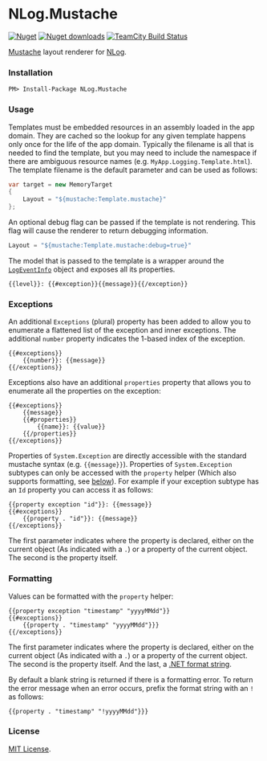 NLog.Mustache
=============

[![Nuget](http://img.shields.io/nuget/v/NLog.Mustache.svg)](http://www.nuget.org/packages/NLog.Mustache/) [![Nuget downloads](http://img.shields.io/nuget/dt/NLog.Mustache.svg)](http://www.nuget.org/packages/NLog.Mustache/) [![TeamCity Build Status](https://img.shields.io/teamcity/http/build.mikeobrien.net/s/NLog_Mustache.svg?style=flat&label=TeamCity)](http://build.mikeobrien.net/viewType.html?buildTypeId=NLog_Mustache&guest=1)

[Mustache](https://mustache.github.io/) layout renderer for [NLog](http://nlog-project.org/).

### Installation

    PM> Install-Package NLog.Mustache

### Usage

Templates must be embedded resources in an assembly loaded in the app domain. They are cached so the lookup for any given template happens only once for the life of the app domain. Typically the filename is all that is needed to find the template, but you may need to include the namespace if there are ambiguous resource names (e.g. `MyApp.Logging.Template.html`). The template filename is the default parameter and can be used as follows:

```csharp
var target = new MemoryTarget
{
    Layout = "${mustache:Template.mustache}"
};
```

An optional debug flag can be passed if the template is not rendering. This flag will cause the renderer to return debugging information.

```csharp
Layout = "${mustache:Template.mustache:debug=true}"
```

The model that is passed to the template is a wrapper around the [`LogEventInfo`](https://github.com/NLog/NLog/blob/master/src/NLog/LogEventInfo.cs) object and exposes all its properties. 

```htmldjango
{{level}}: {{#exception}}{{message}}{{/exception}}
```

### Exceptions

An additional `Exceptions` (plural) property has been added to allow you to enumerate a flattened list of the exception and inner exceptions. The additional `number` property indicates the 1-based index of the exception.

```htmldjango
{{#exceptions}}
    {{number}}: {{message}}
{{/exceptions}}
```

Exceptions also have an additional `properties` property that allows you to enumerate all the properties on the exception:

```htmldjango
{{#exceptions}}
    {{message}}
    {{#properties}}
        {{name}}: {{value}}
    {{/properties}}
{{/exceptions}}
```

Properties of `System.Exception` are directly accessible with the standard mustache syntax (e.g. `{{message}}`). Properties of `System.Exception` subtypes can only be accessed with the `property` helper (Which also supports formatting, see [below](#formatting)). For example if your exception subtype has an `Id` property you can access it as follows:

```htmldjango
{{property exception "id"}}: {{message}}
{{#exceptions}}
    {{property . "id"}}: {{message}}
{{/exceptions}}
```

The first parameter indicates where the property is declared, either on the current object (As indicated with a `.`) or a property of the current object. The second is the property itself.

### Formatting

Values can be formatted with the `property` helper:

```htmldjango
{{property exception "timestamp" "yyyyMMdd"}}
{{#exceptions}}
    {{property . "timestamp" "yyyyMMdd"}}}
{{/exceptions}}
```

The first parameter indicates where the property is declared, either on the current object (As indicated with a `.`) or a property of the current object. The second is the property itself. And the last, a [.NET format string](https://msdn.microsoft.com/en-us/library/26etazsy(v=vs.110).aspx).

By default a blank string is returned if there is a formatting error. To return the error message when an error occurs, prefix the format string with an `!` as follows:

```
{{property . "timestamp" "!yyyyMMdd"}}}
```

### License

[MIT License](https://raw.githubusercontent.com/mikeobrien/NLog.Mustache/master/LICENSE).